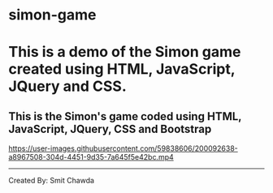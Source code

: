 # simon-game

# This is a demo of the Simon game created using HTML, JavaScript, JQuery and CSS.

## This is the Simon's game coded using HTML, JavaScript, JQuery, CSS and Bootstrap

https://user-images.githubusercontent.com/59838606/200092638-a8967508-304d-4451-9d35-7a645f5e42bc.mp4


------------------------------------------------------------------------------------------------
Created By: Smit Chawda
